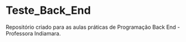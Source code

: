 # Teste_Back_End
Repositório criado para  as aulas práticas de Programação Back End - Professora Indiamara.
